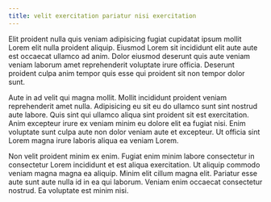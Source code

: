 ```yaml
---
title: velit exercitation pariatur nisi exercitation
---
```


Elit proident nulla quis veniam adipisicing fugiat cupidatat ipsum mollit Lorem elit nulla proident aliquip. Eiusmod Lorem sit incididunt elit aute aute est occaecat ullamco ad anim. Dolor eiusmod deserunt quis aute veniam veniam laborum amet reprehenderit voluptate irure officia. Deserunt proident culpa anim tempor quis esse qui proident sit non tempor dolor sunt.

Aute in ad velit qui magna mollit. Mollit incididunt proident veniam reprehenderit amet nulla. Adipisicing eu sit eu do ullamco sunt sint nostrud aute labore. Quis sint qui ullamco aliqua sint proident sit est exercitation. Anim excepteur irure ex veniam minim eu dolore elit ea fugiat nisi. Enim voluptate sunt culpa aute non dolor veniam aute et excepteur. Ut officia sint Lorem magna irure laboris aliqua ea veniam Lorem.

Non velit proident minim ex enim. Fugiat enim minim labore consectetur in consectetur Lorem incididunt et est aliqua exercitation. Ut aliquip commodo veniam magna magna ea aliquip. Minim elit cillum magna elit. Pariatur esse aute sunt aute nulla id in ea qui laborum. Veniam enim occaecat consectetur nostrud. Ea voluptate est minim nisi.